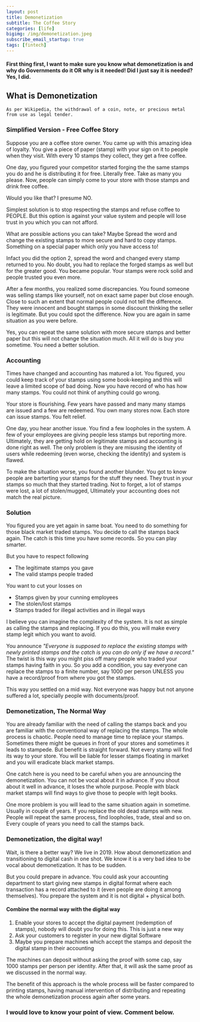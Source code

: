 ```yaml
---
layout: post
title: Demonetization
subtitle: The Coffee Story
categories: [life]
bigimg: /img/demonetization.jpeg
subscribe_email_startup: true
tags: [fintech]
---
```


#### First thing first, I want to make sure you know what demonetization is and why do Governments do it OR why is it needed! Did I just say it is needed? Yes, I did.

## What is Demonetization
`As per Wikipedia, the withdrawal of a coin, note, or precious metal from use as legal tender.`

### Simplified Version - Free Coffee Story

Suppose you are a coffee store owner. You came up with this amazing idea of loyalty. You give a piece of paper (stamp) with your sign on it to people when they visit. With every 10 stamps they collect, they get a free coffee.

One day, you figured your competitor started forging the the same stamps you do and he is distributing it for free. Literally free. Take as many you please. Now, people can simply come to your store with those stamps and drink free coffee.

Would you like that? I presume NO.

Simplest solution is to stop respecting the stamps and refuse coffee to PEOPLE. But this option is against your value system and people will lose trust in you which you can not afford.

What are possible actions you can take? Maybe Spread the word and change the existing stamps to more secure and hard to copy stamps. Something on a special paper which only you have access to!

Infact you did the option 2, spread the word and changed every stamp returned to you. No doubt, you had to replace the forged stamps as well but for the greater good. You became popular. Your stamps were rock solid and people trusted you even more.

After a few months, you realized some discrepancies. You found someone was selling stamps like yourself, not on exact same paper but close enough. Close to such an extent that normal people could not tell the difference. They were innocent and bought stamps in some discount thinking the seller is legitimate. But you could spot the difference. Now you are again in same situation as you were before.

Yes, you can repeat the same solution with more secure stamps and better paper but this will not change the situation much. All it will do is buy you sometime. You need a better solution.

### Accounting
Times have changed and accounting has matured a lot. You figured, you could keep track of your stamps using some book-keeping and this will leave a limited scope of bad doing. Now you have record of who has how many stamps. You could not think of anything could go wrong.

Your store is flourishing. Few years have passed and many many stamps are issued and a few are redeemed. You own many stores now. Each store can issue stamps. You felt relief.

One day, you hear another issue. You find a few loopholes in the system. A few of your employees are giving people less stamps but reporting more. Ultimately, they are getting hold on legitimate stamps and accounting is done right as well. The only problem is they are misusing the identity of users while redeeming (even worse, checking the identity) and system is flawed.

To make the situation worse, you found another blunder. You got to know people are barterting your stamps for the stuff they need. They trust in your stamps so much that they started trading. Not to forget, a lot of stamps were lost, a lot of stolen/mugged, Ultimately your accounting does not match the real picture.

### Solution
You figured you are yet again in same boat. You need to do something for those black market traded stamps. You decide to call the stamps back again. The catch is this time you have some records. So you can play smarter.

But you have to respect following

- The legitimate stamps you gave
- The valid stamps people traded

You want to cut your losses on

- Stamps given by your cunning employees
- The stolen/lost stamps
- Stamps traded for illegal activities and in illegal ways

I believe you can imagine the complexity of the system. It is not as simple as calling the stamps and replacing. If you do this, you will make every stamp legit which you want to avoid.


You announce *"Everyone is supposed to replace the existing stamps with newly printed stamps and the catch is you can do only if we have a record."* The twist is this way you might piss off many people who traded your stamps having faith in you. So you add a condition, you say everyone can replace the stamps to a finite number, say 1000 per person UNLESS you have a record/proof from where you got the stamps.

This way you settled on a mid way. Not everyone was happy but not anyone suffered a lot, specially people with documents/proof.

### Demonetization, The Normal Way

You are already familiar with the need of calling the stamps back and you are familiar with the conventional way of replacing the stamps. The whole process is chaotic. People need to manage time to replace your stamps. Sometimes there might be queues in front of your stores and sometimes it leads to stampede. But benefit is straight forward. Not every stamp  will find its way to your store. You will be liable for lesser stamps floating in market and you will eradicate black market stamps.

One catch here is you need to be careful when you are announcing the demonetization. You can not be vocal about it in advance. If you shout about it well in advance, it loses the whole purpose. People with black market stamps will find ways to give those to people with legit books.

One more problem is you will lead to the same situation again in sometime. Usually in couple of years. If you replace the old dead stamps with new. People will repeat the same process, find loopholes, trade, steal and so on. Every couple of years you need to call the stamps back.


### Demonetization, the digital way!

Wait, is there a better way? We live in 2019. How about demonetization and transitioning to digital cash in one shot. We know it is a very bad idea to be vocal about demonetization. It has to be sudden.

But you could prepare in advance. You could ask your accounting department to start giving new stamps in digital format where each transaction has a record attached to it (even people are doing it among themselves). You prepare the system and it is not digital + physical both.

#### Combine the normal way with the digital way

1. Enable your stores to accept the digital payment (redemption of stamps), nobody will doubt you for doing this. This is just a new way
2. Ask your customers to register in your new digital Software
3. Maybe you prepare machines which accept the stamps and deposit the digital stamp in their accounting

The machines can deposit without asking the proof with some cap, say 1000 stamps per person per identity. After that, it will ask the same proof as we discussed in the normal way.

The benefit of this approach is the whole process will be faster compared to printing stamps, having manual intervention of distributing and repeating the whole demonetization process again after some years.

### I would love to know your point of view. Comment below.
